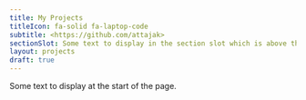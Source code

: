 ```yaml
---
title: My Projects
titleIcon: fa-solid fa-laptop-code
subtitle: <https://github.com/attajak>
sectionSlot: Some text to display in the section slot which is above the related articles list.
layout: projects
draft: true
---
```


Some text to display at the start of the page.
